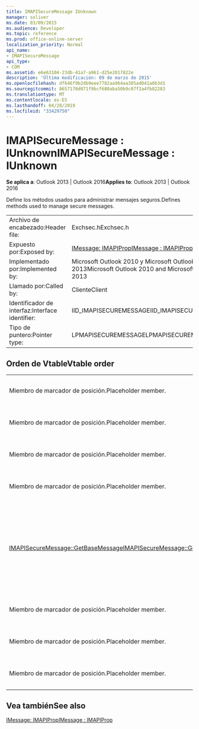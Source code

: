 ```yaml
---
title: IMAPISecureMessage IUnknown
manager: soliver
ms.date: 03/09/2015
ms.audience: Developer
ms.topic: reference
ms.prod: office-online-server
localization_priority: Normal
api_name:
- IMAPISecureMessage
api_type:
- COM
ms.assetid: e6e63104-23db-41a7-a961-d25e2017822e
description: 'Última modificación: 09 de marzo de 2015'
ms.openlocfilehash: df646f9b2db9eee7782aa964aa385ad041a0b3d1
ms.sourcegitcommit: 8657170d071f9bcf680aba50b9c07f2a4fb82283
ms.translationtype: MT
ms.contentlocale: es-ES
ms.lasthandoff: 04/28/2019
ms.locfileid: "33429750"
---
```

# <a name="imapisecuremessage--iunknown"></a><span data-ttu-id="8c0e8-103">IMAPISecureMessage : IUnknown</span><span class="sxs-lookup"><span data-stu-id="8c0e8-103">IMAPISecureMessage : IUnknown</span></span>

  
  
<span data-ttu-id="8c0e8-104">**Se aplica a**: Outlook 2013 | Outlook 2016</span><span class="sxs-lookup"><span data-stu-id="8c0e8-104">**Applies to**: Outlook 2013 | Outlook 2016</span></span> 
  
<span data-ttu-id="8c0e8-105">Define los métodos usados para administrar mensajes seguros.</span><span class="sxs-lookup"><span data-stu-id="8c0e8-105">Defines methods used to manage secure messages.</span></span>
  
|||
|:-----|:-----|
|<span data-ttu-id="8c0e8-106">Archivo de encabezado:</span><span class="sxs-lookup"><span data-stu-id="8c0e8-106">Header file:</span></span>  <br/> |<span data-ttu-id="8c0e8-107">Exchsec.h</span><span class="sxs-lookup"><span data-stu-id="8c0e8-107">Exchsec.h</span></span>  <br/> |
|<span data-ttu-id="8c0e8-108">Expuesto por:</span><span class="sxs-lookup"><span data-stu-id="8c0e8-108">Exposed by:</span></span>  <br/> |[<span data-ttu-id="8c0e8-109">IMessage: IMAPIProp</span><span class="sxs-lookup"><span data-stu-id="8c0e8-109">IMessage : IMAPIProp</span></span>](imessageimapiprop.md) <br/> |
|<span data-ttu-id="8c0e8-110">Implementado por:</span><span class="sxs-lookup"><span data-stu-id="8c0e8-110">Implemented by:</span></span>  <br/> |<span data-ttu-id="8c0e8-111">Microsoft Outlook 2010 y Microsoft Outlook 2013</span><span class="sxs-lookup"><span data-stu-id="8c0e8-111">Microsoft Outlook 2010 and Microsoft Outlook 2013</span></span>  <br/> |
|<span data-ttu-id="8c0e8-112">Llamado por:</span><span class="sxs-lookup"><span data-stu-id="8c0e8-112">Called by:</span></span>  <br/> |<span data-ttu-id="8c0e8-113">Cliente</span><span class="sxs-lookup"><span data-stu-id="8c0e8-113">Client</span></span>  <br/> |
|<span data-ttu-id="8c0e8-114">Identificador de interfaz:</span><span class="sxs-lookup"><span data-stu-id="8c0e8-114">Interface identifier:</span></span>  <br/> |<span data-ttu-id="8c0e8-115">IID_IMAPISECUREMESSAGE</span><span class="sxs-lookup"><span data-stu-id="8c0e8-115">IID_IMAPISECUREMESSAGE</span></span>  <br/> |
|<span data-ttu-id="8c0e8-116">Tipo de puntero:</span><span class="sxs-lookup"><span data-stu-id="8c0e8-116">Pointer type:</span></span>  <br/> |<span data-ttu-id="8c0e8-117">LPMAPISECUREMESSAGE</span><span class="sxs-lookup"><span data-stu-id="8c0e8-117">LPMAPISECUREMESSAGE</span></span>  <br/> |
   
## <a name="vtable-order"></a><span data-ttu-id="8c0e8-118">Orden de Vtable</span><span class="sxs-lookup"><span data-stu-id="8c0e8-118">Vtable order</span></span>

|||
|:-----|:-----|
|<span data-ttu-id="8c0e8-119">Miembro de marcador de posición.</span><span class="sxs-lookup"><span data-stu-id="8c0e8-119">Placeholder member.</span></span>  <br/> |<span data-ttu-id="8c0e8-120">No se admite ni se documenta.</span><span class="sxs-lookup"><span data-stu-id="8c0e8-120">Not supported or documented.</span></span>  <br/> |
|<span data-ttu-id="8c0e8-121">Miembro de marcador de posición.</span><span class="sxs-lookup"><span data-stu-id="8c0e8-121">Placeholder member.</span></span>  <br/> |<span data-ttu-id="8c0e8-122">No se admite ni se documenta.</span><span class="sxs-lookup"><span data-stu-id="8c0e8-122">Not supported or documented.</span></span>  <br/> |
|<span data-ttu-id="8c0e8-123">Miembro de marcador de posición.</span><span class="sxs-lookup"><span data-stu-id="8c0e8-123">Placeholder member.</span></span>  <br/> |<span data-ttu-id="8c0e8-124">No se admite ni se documenta.</span><span class="sxs-lookup"><span data-stu-id="8c0e8-124">Not supported or documented.</span></span>  <br/> |
|<span data-ttu-id="8c0e8-125">Miembro de marcador de posición.</span><span class="sxs-lookup"><span data-stu-id="8c0e8-125">Placeholder member.</span></span>  <br/> |<span data-ttu-id="8c0e8-126">No se admite ni se documenta.</span><span class="sxs-lookup"><span data-stu-id="8c0e8-126">Not supported or documented.</span></span>  <br/> |
|[<span data-ttu-id="8c0e8-127">IMAPISecureMessage::GetBaseMessage</span><span class="sxs-lookup"><span data-stu-id="8c0e8-127">IMAPISecureMessage::GetBaseMessage</span></span>](imapisecuremessage-getbasemessage.md) <br/> |<span data-ttu-id="8c0e8-128">Recupera el [IMessage subyacente : IMAPIProp](imessageimapiprop.md) que [este IMAPISecureMessage : IUnknown](imapisecuremessageiunknown.md) está encapsulando.</span><span class="sxs-lookup"><span data-stu-id="8c0e8-128">Retrieves the underlying [IMessage : IMAPIProp](imessageimapiprop.md) that this [IMAPISecureMessage : IUnknown](imapisecuremessageiunknown.md) is encapsulating.</span></span>  <br/> |
|<span data-ttu-id="8c0e8-129">Miembro de marcador de posición.</span><span class="sxs-lookup"><span data-stu-id="8c0e8-129">Placeholder member.</span></span>  <br/> |<span data-ttu-id="8c0e8-130">No se admite ni se documenta.</span><span class="sxs-lookup"><span data-stu-id="8c0e8-130">Not supported or documented.</span></span>  <br/> |
|<span data-ttu-id="8c0e8-131">Miembro de marcador de posición.</span><span class="sxs-lookup"><span data-stu-id="8c0e8-131">Placeholder member.</span></span>  <br/> |<span data-ttu-id="8c0e8-132">No se admite ni se documenta.</span><span class="sxs-lookup"><span data-stu-id="8c0e8-132">Not supported or documented.</span></span>  <br/> |
|<span data-ttu-id="8c0e8-133">Miembro de marcador de posición.</span><span class="sxs-lookup"><span data-stu-id="8c0e8-133">Placeholder member.</span></span>  <br/> |<span data-ttu-id="8c0e8-134">No se admite ni se documenta.</span><span class="sxs-lookup"><span data-stu-id="8c0e8-134">Not supported or documented.</span></span>  <br/> |
   
## <a name="see-also"></a><span data-ttu-id="8c0e8-135">Vea también</span><span class="sxs-lookup"><span data-stu-id="8c0e8-135">See also</span></span>



[<span data-ttu-id="8c0e8-136">IMessage: IMAPIProp</span><span class="sxs-lookup"><span data-stu-id="8c0e8-136">IMessage : IMAPIProp</span></span>](imessageimapiprop.md)


